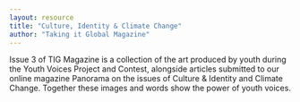 ```yaml
---
layout: resource
title: "Culture, Identity & Climate Change"
author: "Taking it Global Magazine"
---
```


Issue 3 of TIG Magazine is a collection of the art produced by youth during the Youth Voices Project and Contest, alongside articles submitted to our online magazine Panorama on the issues of Culture & Identity and Climate Change. Together these images and words show the power of youth voices.
